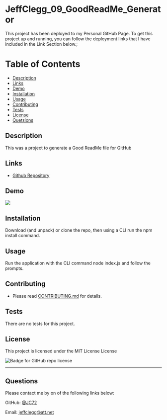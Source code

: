 # JeffClegg_09_GoodReadMe_Generator
  
  This project has been deployed to my Personal GitHub Page. To get this project up and running, you can follow the deployment links that I have included in the Link Section below.;
  
   
  # Table of Contents
  * [Description](#Descrtiption)
  * [Links](#Links)
  * [Demo](#Demo)
  * [Installation](#installation)
  * [Usage](#usage)
  * [Contributing](#contributing)
  * [Tests](#tests)
  * [License](#license)
  * [Quetsions](#questions)

  
  
  ## Description
  
  This was a project to generate a Good ReadMe file for GitHub


  ## Links
  
  * [Github Repository](https://github.com/JC72/JeffClegg_09_GoodReadMe_Generator)
  

  ## Demo

  ![](https://github.com/JC72/JeffClegg_09_GoodReadMe_Generator/blob/main/Assets/DemoVideo.gif)

   
  
  ## Installation
  
  Download (and unpack) or clone the repo, then using a CLI run the npm install command.
  
  
  ## Usage 
    
  Run the application with the CLI command node index.js and follow the prompts.
  
  
  ## Contributing
  
  * Please read [CONTRIBUTING.md](https://github.com/JC72/JeffClegg_09_GoodReadMe_Generator/blob/main/CONTRIBUTING.md) for details.
  

  ## Tests
  There are no tests for this project.

  ## License
  
  This project is licensed under the MIT License License

  ![Badge for GitHub repo license](https://img.shields.io/github/license/JC72/JeffClegg_09_GoodReadMe_Generator?style=flat&logo=appveyor)


  
  ---
  
  ## Questions
  
    
  Please contact me by on of the following links below:


  GitHub: [@JC72](https://github.com/JC72)

  Email: jeffclegg@att.net
  

